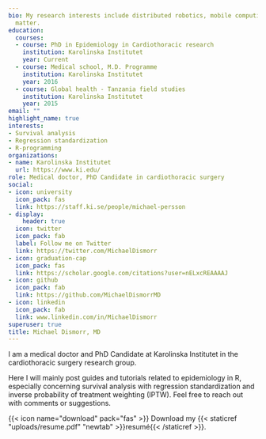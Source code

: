 ```yaml
---
bio: My research interests include distributed robotics, mobile computing and programmable
  matter.
education:
  courses:
  - course: PhD in Epidemiology in Cardiothoracic research
    institution: Karolinska Institutet
    year: Current
  - course: Medical school, M.D. Programme
    institution: Karolinska Institutet
    year: 2016
  - course: Global health - Tanzania field studies
    institution: Karolinska Institutet
    year: 2015
email: ""
highlight_name: true
interests:
- Survival analysis
- Regression standardization
- R-programming
organizations:
- name: Karolinska Institutet
  url: https://www.ki.edu/
role: Medical doctor, PhD Candidate in cardiothoracic surgery
social:
- icon: university
  icon_pack: fas
  link: https://staff.ki.se/people/michael-persson
- display:
    header: true
  icon: twitter
  icon_pack: fab
  label: Follow me on Twitter
  link: https://twitter.com/MichaelDismorr
- icon: graduation-cap
  icon_pack: fas
  link: https://scholar.google.com/citations?user=nELxcREAAAAJ
- icon: github
  icon_pack: fab
  link: https://github.com/MichaelDismorrMD
- icon: linkedin
  icon_pack: fab
  link: www.linkedin.com/in/MichaelDismorr
superuser: true
title: Michael Dismorr, MD
---
```


I am a medical doctor and PhD Candidate at Karolinska Institutet in the cardiothoracic surgery research group. 

Here I will mainly post guides and tutorials related to epidemiology in R, especially concerning survival analysis with regression standardization and inverse probability of treatment weighting (IPTW). Feel free to reach out with comments or suggestions.

{{< icon name="download" pack="fas" >}} Download my {{< staticref "uploads/resume.pdf" "newtab" >}}resumé{{< /staticref >}}.
